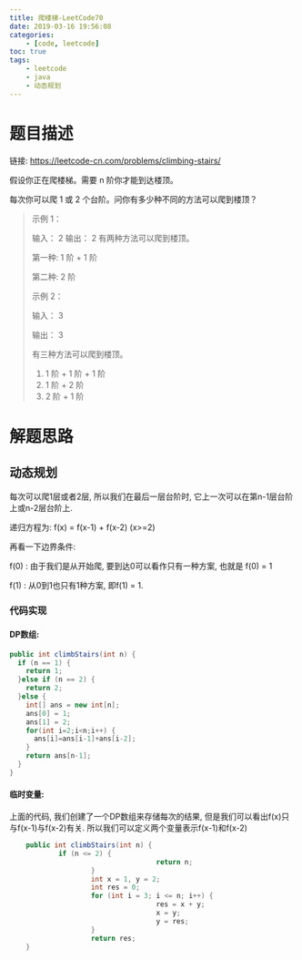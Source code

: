 ```yaml
---
title: 爬楼梯-LeetCode70
date: 2019-03-16 19:56:08
categories: 
	- [code, leetcode]
toc: true
tags: 
	- leetcode
	- java
	- 动态规划
---
```


# 题目描述

链接: https://leetcode-cn.com/problems/climbing-stairs/

假设你正在爬楼梯。需要 n 阶你才能到达楼顶。

每次你可以爬 1 或 2 个台阶。问你有多少种不同的方法可以爬到楼顶？

> 示例 1：
>
> 输入： 2
>		输出： 2
> 		有两种方法可以爬到楼顶。
>
> 第一种: 1 阶 + 1 阶
>
> 第二种: 2 阶
> 
> 示例 2：
> 
> 输入： 3
> 
>输出： 3
> 
> 有三种方法可以爬到楼顶。
> 
> 1.  1 阶 + 1 阶 + 1 阶
> 2.  1 阶 + 2 阶
> 3.  2 阶 + 1 阶
>

<!--more-->

# 解题思路

## 动态规划

每次可以爬1层或者2层, 所以我们在最后一层台阶时, 它上一次可以在第n-1层台阶上或n-2层台阶上.

递归方程为: f(x) = f(x-1) + f(x-2) (x>=2)

再看一下边界条件: 

f(0) : 由于我们是从开始爬, 要到达0可以看作只有一种方案, 也就是 f(0) = 1

f(1) : 从0到1也只有1种方案, 即f(1) = 1.

### 代码实现

#### DP数组:

```java
public int climbStairs(int n) {
  if (n == 1) {
    return 1;
  }else if (n == 2) {
    return 2;
  }else {
    int[] ans = new int[n];
    ans[0] = 1;
    ans[1] = 2;
    for(int i=2;i<n;i++) {
      ans[i]=ans[i-1]+ans[i-2];
    }
    return ans[n-1];
  }
}
```

#### 临时变量:

上面的代码, 我们创建了一个DP数组来存储每次的结果, 但是我们可以看出f(x)只与f(x-1)与f(x-2)有关. 所以我们可以定义两个变量表示f(x-1)和f(x-2)

```java
	public int climbStairs(int n) {
		    if (n <= 2) {
		    		    			return n;
		    		}
				    int x = 1, y = 2;
		    		int res = 0;
				    for (int i = 3; i <= n; i++) {
					    		    res = x + y;
					    		    x = y;
		    		    			y = res;
				    }
		    		return res;
	}
```

